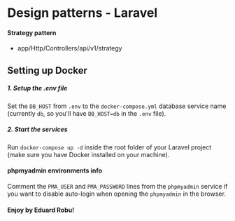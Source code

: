 # Design patterns - Laravel

#### Strategy pattern
- app/Http/Controllers/api/v1/strategy

## Setting up Docker

##### 1. Setup the .env file
Set the ```DB_HOST``` from ```.env``` to the ```docker-compose.yml``` database service name (currently ```db```, so you'll have ```DB_HOST=db``` in the ```.env``` file).

##### 2. Start the services
Run ```docker-compose up -d``` inside the root folder of your Laravel project (make sure you have Docker installed on your machine).

#### phpmyadmin environments info

Comment the ```PMA_USER``` and ```PMA_PASSWORD``` lines from the ```phpmyadmin``` service if you want to disable auto-login when opening the ```phpmyadmin``` in the browser.

#### Enjoy by Eduard Robu!
